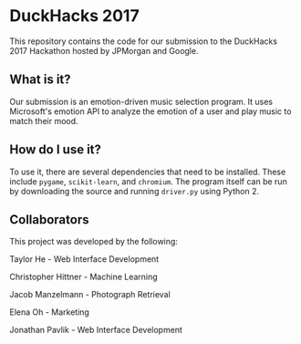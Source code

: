 # DuckHacks 2017

This repository contains the code for our submission to the DuckHacks 2017 Hackathon hosted by JPMorgan and Google.

## What is it?

Our submission is an emotion-driven music selection program. It uses Microsoft's emotion API to analyze the emotion of a user and play music to match their mood.

## How do I use it?

To use it, there are several dependencies that need to be installed. These include `pygame`, `scikit-learn`, and `chromium`. The program itself can be run by downloading the source and running `driver.py` using Python 2.

## Collaborators
This project was developed by the following:

Taylor He - Web Interface Development

Christopher Hittner - Machine Learning

Jacob Manzelmann - Photograph Retrieval

Elena Oh - Marketing

Jonathan Pavlik - Web Interface Development
